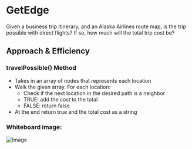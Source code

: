 # GetEdge
Given a business trip itinerary, and an Alaska Airlines route map, is the trip possible with direct flights? If so, how much will the total trip cost be?

## Approach & Efficiency
### travelPossible() Method
- Takes in an array of nodes that represents each location
- Walk the given array. For each location: 
  - Check if the next location in the desired path is a neighbor
  - TRUE: add the cost to the total
  - FALSE: return false
- At the end return true and the total cost as a string 

### Whiteboard image: 

![Image]()